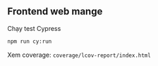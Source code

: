 ## Frontend web mange

Chạy test Cypress

```bash
npm run cy:run
```

Xem coverage: `coverage/lcov-report/index.html`

